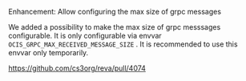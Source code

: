 Enhancement: Allow configuring the max size of grpc messages

We added a possibility to make the max size of grpc messsages configurable. 
It is only configurable via envvar `OCIS_GRPC_MAX_RECEIVED_MESSAGE_SIZE` . It is recommended to use this envvar only temporarily.

https://github.com/cs3org/reva/pull/4074
